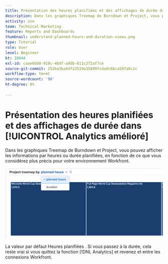 ```yaml
---
title: Présentation des heures planifiées et des affichages de durée dans [!UICONTROL Analytics amélioré]
description: Dans les graphiques Treemap de Burndown et Project, vous pouvez afficher les informations par heures ou durée planifiées.
activity: use
team: Technical Marketing
feature: Reports and Dashboards
thumbnail: understand-planned-hours-and-duration-views.png
type: Tutorial
role: User
level: Beginner
kt: 10044
exl-id: caae6dd0-910c-4bdf-a9db-611c272af7ce
source-git-commit: 252ba3ba44f22519a35899fcda9c6bca597a6c2c
workflow-type: tm+mt
source-wordcount: '98'
ht-degree: 0%

---
```


# Présentation des heures planifiées et des affichages de durée dans [!UICONTROL Analytics amélioré]

Dans les graphiques Treemap de Burndown et Project, vous pouvez afficher les informations par heures ou durée planifiées, en fonction de ce que vous considérez plus précis pour votre environnement Workfront.

![Image permettant de sélectionner une durée planifiée plutôt que des heures planifiées](assets/section-1-5.png)

La valeur par défaut Heures planifiées . Si vous passez à la durée, cela reste vrai si vous quittez la fonction [!DNL Analytics] et revenez et entre les connexions Workfront.
